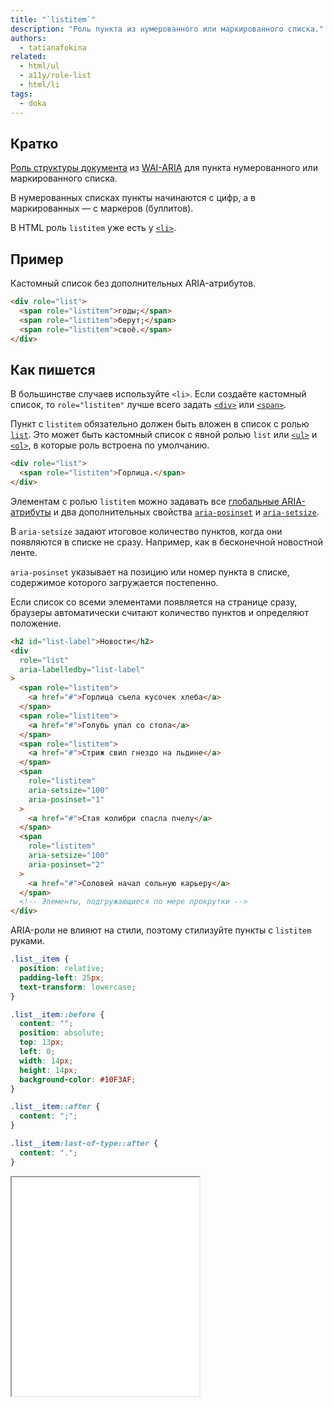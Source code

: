 ```yaml
---
title: "`listitem`"
description: "Роль пункта из нумерованного или маркированного списка."
authors:
  - tatianafokina
related:
  - html/ul
  - a11y/role-list
  - html/li
tags:
  - doka
---
```


## Кратко

[Роль структуры документа](/a11y/aria-roles/#roli-struktury-dokumenta) из [WAI-ARIA](/a11y/aria-intro/#specifikaciya) для пункта нумерованного или маркированного списка.

В нумерованных списках пункты начинаются с цифр, а в маркированных — с маркеров (буллитов).

В HTML роль `listitem` уже есть у [`<li>`](/html/li/).

## Пример

Кастомный список без дополнительных ARIA-атрибутов.

```html
<div role="list">
  <span role="listitem">годы;</span>
  <span role="listitem">берут;</span>
  <span role="listitem">своё.</span>
</div>
```

## Как пишется

В большинстве случаев используйте `<li>`. Если создаёте кастомный список, то `role="listitem"` лучше всего задать [`<div>`](/html/div/) или [`<span>`](/html/span/).

Пункт с `listitem` обязательно должен быть вложен в список с ролью [`list`](/a11y/role-list/). Это может быть кастомный список с явной ролью `list` или [`<ul>`](/html/ul/) и [`<ol>`](/html/ol/), в которые роль встроена по умолчанию.

```html
<div role="list">
  <span role="listitem">Горлица.</span>
</div>
```

Элементам с ролью `listitem` можно задавать все [глобальные ARIA-атрибуты](/a11y/aria-attrs/#globalnye-atributy) и два дополнительных свойства [`aria-posinset`](/a11y/aria-posinset/) и [`aria-setsize`](/a11y/aria-setsize/).

В `aria-setsize` задают итоговое количество пунктов, когда они появляются в списке не сразу. Например, как в бесконечной новостной ленте.

`aria-posinset` указывает на позицию или номер пункта в списке, содержимое которого загружается постепенно.

Если список со всеми элементами появляется на странице сразу, браузеры автоматически считают количество пунктов и определяют положение.

```html
<h2 id="list-label">Новости</h2>
<div
  role="list"
  aria-labelledby="list-label"
>
  <span role="listitem">
    <a href="#">Горлица съела кусочек хлеба</a>
  </span>
  <span role="listitem">
    <a href="#">Голубь упал со стола</a>
  </span>
  <span role="listitem">
    <a href="#">Стриж свил гнездо на льдине</a>
  </span>
  <span
    role="listitem"
    aria-setsize="100"
    aria-posinset="1"
  >
    <a href="#">Стая колибри спасла пчелу</a>
  </span>
  <span
    role="listitem"
    aria-setsize="100"
    aria-posinset="2"
  >
    <a href="#">Соловей начал сольную карьеру</a>
  </span>
  <!-- Элементы, подгружающиеся по мере прокрутки -->
</div>
```

ARIA-роли не влияют на стили, поэтому стилизуйте пункты с `listitem` руками.

```css
.list__item {
  position: relative;
  padding-left: 25px;
  text-transform: lowercase;
}

.list__item::before {
  content: "";
  position: absolute;
  top: 13px;
  left: 0;
  width: 14px;
  height: 14px;
  background-color: #10F3AF;
}

.list__item::after {
  content: ";";
}

.list__item:last-of-type::after {
  content: ".";
}
```

<iframe title="Стилизованные пункты кастомного списка" src="demos/styled-listitems/" height="350"></iframe>
